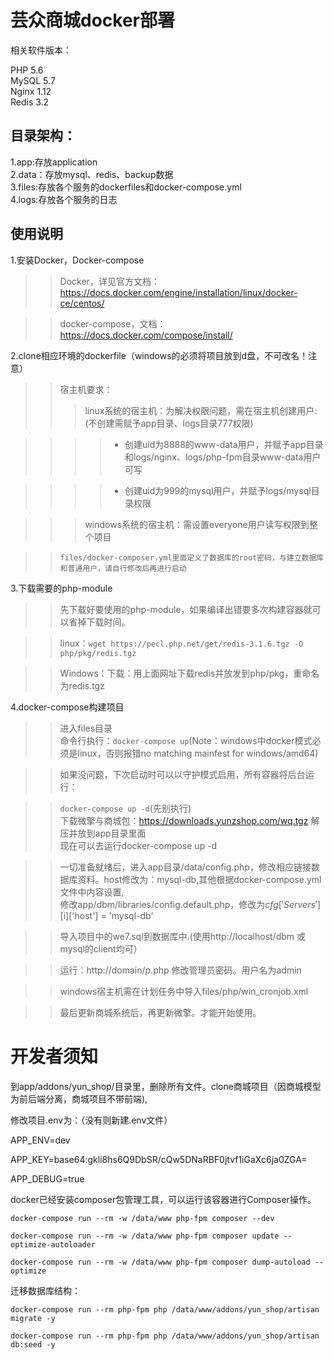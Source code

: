 芸众商城docker部署
=================
相关软件版本：

PHP 5.6<br>
MySQL 5.7<br>
Nginx 1.12<br>
Redis 3.2<br>

目录架构：
-----------------

1.app:存放application<br>
2.data：存放mysql、redis、backup数据<br>
3.files:存放各个服务的dockerfiles和docker-compose.yml<br>
4.logs:存放各个服务的日志<br>

使用说明
-----------------

1.安装Docker，Docker-compose

>>Docker，详见官方文档：https://docs.docker.com/engine/installation/linux/docker-ce/centos/

>>docker-compose，文档：https://docs.docker.com/compose/install/

2.clone相应环境的dockerfile（windows的必须将项目放到d盘，不可改名！注意）
>>宿主机要求：
>>>linux系统的宿主机：为解决权限问题，需在宿主机创建用户:(不创建需赋予app目录、logs目录777权限)

>>>>- 创建uid为8888的www-data用户，并赋予app目录和logs/nginx、logs/php-fpm目录www-data用户可写

>>>>- 创建uid为999的mysql用户，并赋予logs/mysql目录权限

>>>windows系统的宿主机：需设置everyone用户读写权限到整个项目


 >>`files/docker-composer.yml里面定义了数据库的root密码，与建立数据库和普通用户，请自行修改后再进行启动`

3.下载需要的php-module

>>先下载好要使用的php-module，如果编译出错要多次构建容器就可以省掉下载时间。


>>linux：```wget https://pecl.php.net/get/redis-3.1.6.tgz -O php/pkg/redis.tgz```

>>Windows：下载：用上面网址下载redis并放发到php/pkg，重命名为redis.tgz

4.docker-compose构建项目
>>进入files目录<br>
>>命令行执行：```docker-compose up```(Note：windows中docker模式必须是linux，否则报错no matching mainfest for windows/amd64)

>>如果没问题，下次启动时可以以守护模式启用，所有容器将后台运行：

>>```docker-compose up -d```(先别执行)<br>
下载微擎与商城包：https://downloads.yunzshop.com/wq.tgz 解压并放到app目录里面<br>
现在可以去运行docker-compose up -d<br>


>>一切准备就绪后，进入app目录/data/config.php，修改相应链接数据库资料。host修改为：mysql-db,其他根据docker-compose.yml文件中内容设置,<br>
修改app/dbm/libraries/config.default.php，修改为$cfg['Servers'][$i]['host'] = 'mysql-db'<br>


>>导入项目中的we7.sql到数据库中.(使用http://localhost/dbm 或mysql的client均可）<br>

>>运行：http://domain/p.php 修改管理员密码。用户名为admin<br>

>>windows宿主机需在计划任务中导入files/php/win_cronjob.xml<br>

>>最后更新商城系统后，再更新微擎。才能开始使用。

开发者须知
======================
到app/addons/yun_shop/目录里，删除所有文件。clone商城项目（因商城模型为前后端分离，商城项目不带前端),

修改项目.env为：（没有则新建.env文件）

APP_ENV=dev

APP_KEY=base64:gkli8hs6Q9DbSR/cQw5DNaRBF0jtvf1iGaXc6ja0ZGA=

APP_DEBUG=true

docker已经安装composer包管理工具，可以运行该容器进行Composer操作。
```
docker-compose run --rm -w /data/www php-fpm composer --dev

docker-compose run --rm -w /data/www php-fpm composer update --optimize-autoloader

docker-compose run --rm -w /data/www php-fpm composer dump-autoload --optimize
```
迁移数据库结构：
```
docker-compose run --rm php-fpm php /data/www/addons/yun_shop/artisan migrate -y

docker-compose run --rm php-fpm php /data/www/addons/yun_shop/artisan db:seed -y
```





